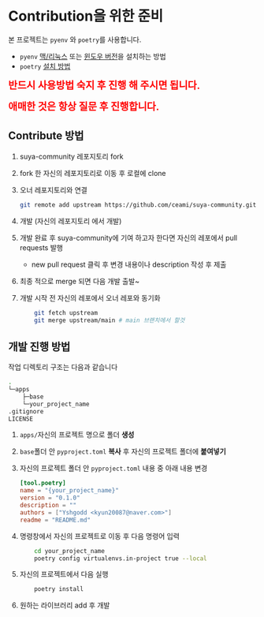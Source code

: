 # Contribution을 위한 준비

본 프로젝트는 `pyenv` 와 `poetry`를 사용합니다.


- `pyenv`  [맥/리눅스](https://github.com/pyenv/pyenv#installation) 또는 [윈도우 버전](https://github.com/pyenv-win/pyenv-win#installation)을 설치하는 방법
- `poetry` [설치 방법](https://python-poetry.org/docs/#installing-with-the-official-installer)



<span style="color:red;font-size:20px">__반드시 사용방법 숙지 후 진행 해 주시면 됩니다.__</span>

<span style="color:red;font-size:20px">__애매한 것은 항상 질문 후 진행합니다.__</span>

## Contribute 방법

 
1. suya-community 레포지토리 fork
2. fork 한 자신의 레포지토리로 이동 후 로컬에 clone

3. 오너 레포지토리와 연결  
    ```bash
    git remote add upstream https://github.com/ceami/suya-community.git
    ```

4. 개발 (자신의 레포지토리 에서 개발)
5. 개발 완료 후 suya-community에 기여 하고자 한다면 자신의 레포에서 pull requests 발행
    - new pull request 클릭 후 변경 내용이나 description 작성 후 제출

6. 최종 적으로 merge 되면 다음 개발 출발~

7. 개발 시작 전 자신의 레포에서 오너 레포와 동기화
    ```bash
        git fetch upstream
        git merge upstream/main # main 브랜치에서 할것
    ```

## 개발 진행 방법

작업 디렉토리 구조는 다음과 같습니다

```bash
.
└─apps
    ├─base
    └─your_project_name
.gitignore
LICENSE

```



1. `apps/`자신의 프로젝트 명으로 폴더 __생성__ 
2. `base`폴더 안 `pyproject.toml` __복사__ 후 자신의 프로젝트 폴더에 __붙여넣기__
3. 자신의 프로젝트 폴더 안 `pyproject.toml` 내용 중 아래 내용 변경

    ```toml
    [tool.poetry]
    name = "{your_project_name}"
    version = "0.1.0"
    description = ""
    authors = ["Yshgodd <kyun20087@naver.com>"]
    readme = "README.md"
    ```
4. 명령창에서 자신의 프로젝트로 이동 후 다음 명령어 입력
    ```bash
        cd your_project_name
        poetry config virtualenvs.in-project true --local
    ```
5. 자신의 프로젝트에서 다음 실행 
    ```bash
        poetry install
    ```

6. 원하는 라이브러리 add 후 개발 



